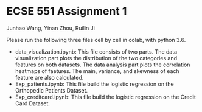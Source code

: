 # ECSE 551 Assignment 1
Junhao Wang, Yinan Zhou, Ruilin Ji

Please run the following three files cell by cell in colab, with python 3.6.

- data_visualization.ipynb: This file consists of two parts. The data visualization part plots the distribution of the two categories and features on both datasets. The data analysis part plots the correlation heatmaps of faetures. The main, variance, and skewness of each feature are also calculated.
- Exp_patients.ipynb: This file build the logistic regression on the Orthopedic Patients Dataset.
- Exp_creditcard.ipynb: This file build the logistic regression on the Credit Card Dataset.
